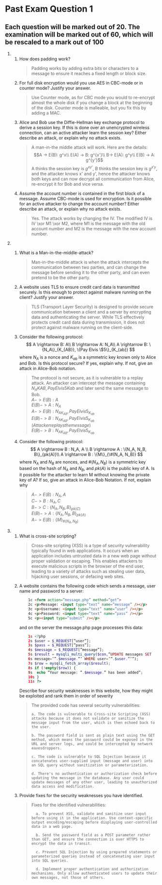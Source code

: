 # Past Exam Question 1

## Each question will be marked out of 20. The examination will be marked out of 60, which will be rescaled to a mark out of 100

1.  
    1. How does padding work?
        > Padding works by adding extra bits or characters to a message to ensure it reaches a fixed length or block size.   
    2. For full disk encryption would you use AES in CBC-mode or in counter mode? Justify your answer.
        > Use Counter mode, as for CBC mode you would to re-encrypt almost the whole disk if you change a block at the beginning of the disk. Counter mode is malleable, but you fix this by adding a MAC.
    3. Alice and Bob use the Diffie-Hellman key exchange protocol to derive a session key. If this is done over an unencrypted wireless connection, can an active attacker learn the session key? Either describe an attack, or explain why no attack exists. 
        >  A man-in-the middle attack will work. Here are the details:
        > $$A -> E(B): g^x\\
        > E(A) -> B: g^{x'}\\
        > B-> E(A): g^y\\
        > E(B) -> A: g^{y'}$$
        > A thinks the session key is $g^{xy'}$, B thinks the session key is $g^{x'y}$, and the attacker knows x' and y', hence the attacker knows both keys and can now decrypt all communication from Alice, re-encrypt it for Bob and vice versa.
    4. Assume the account number is contained in the first block of a message. Assume CBC-mode is used for encryption. Is it possible for an active attacker to change the account number? Either describe an attack, or explain why no attack exists.
        > Yes. The attack works by changing the IV. The modified IV is IV \xor M1 \xor M2, where M1 is the message with the old account number and M2 is the message with the new account number. 

2.  
    1. What is a Man-in-the-middle-attack?
        > Man-in-the-middle attack is when the attack intercepts the communication between two parties, and can change the message before sending it to the other party, and can even pretend to be the other party.
    2.  A website uses TLS to ensure credit card data is transmitted securely. Is this enough to protect against malware running on the client? Justify your answer.
        > TLS (Transport Layer Security) is designed to provide secure communication between a client and a server by encrypting data and authenticating the server. While TLS effectively protects credit card data during transmission, it does not protect against malware running on the client-side. 
    3.  Consider the following protocol:
        $$
            A \rightarrow B: A\\ 
            B \rightarrow A: N_A\\
            A \rightarrow B: \{N_A\}_{K_{AB}}, \{Pay Elvis \$5\}_{K_{ab}}
        $$
        where $N_A$ is a nonce and $K_{ab}$ is a symmetric key known only to Alice and Bob. Is this protocol secure? If yes, explain why. If not, give an attack in Alice-Bob notation.
        > The protocol is not secure, as it is vulnerable to a replay attack. An attacker can intercept the message containing ${N_A}{K{AB}}, {Pay Elvis 5}{K{ab}}$ and later send the same message to Bob.  
        > $A -> E(B): A$  
        > $E(B) -> A: N_A$  
        > $A -> E(B): {N_A}_{K_{AB}}, {Pay Elvis 5}_{K_{ab}}$  
        > $E(B) -> B: {N_A}_{K_{AB}}, {Pay Elvis 5}_{K_{ab}}$  
        > $(Attacker replays the message)$  
        > $E(B) -> B: {N_A}_{K_{AB}}, {Pay Elvis 5}_{K_{ab}}$  

    4. Consider the following protocol:
        $$
            A \rightarrow B : N_A, A \\
            B \rightarrow A : \{N_A, N_B, B\}_{pk(A)}\\
            A \rightarrow B : \{M\}_{\#(N_A, N_B)}
        $$
        where $N_A$ and $N_B$ are nonces, and $\#(N_A, N_B)$ is a symmetric key based on the hash of $N_A$ and $N_B$, and $pk(A)$ is the public key of A. Is it possible for the attacker to learn M without knowing the private key of A? If so, give an attack in Alice-Bob Notation. If not, explain why
        > $A -> E(B): N_A, A$  
        > $C -> B: N_A, C$  
        > $B -> C: \{N_A, N_B, B\}_{pk(C)}$  
        > $E(B) -> A: \{N_A, N_B, B\}_{pk(A)}$  
        > $A -> E(B): \{M\}_{\#(N_A, N_B)}$  
3. 
    1. What is cross-site scripting?
        > Cross-site scripting (XSS) is a type of security vulnerability typically found in web applications. It occurs when an application includes untrusted data in a new web page without proper validation or escaping. This enables attackers to execute malicious scripts in the browser of the end user, leading to a variety of attacks such as stealing user data, hijacking user sessions, or defacing web sites.
    2. A website contains the following code which sends a message, user name and password to a server:
        ```html
            1c <form action=”message.php” method=”get”>
            2c <p>Message: <input type=”text” name=”message” /></p>
            3c <p>Username: <input type=”text” name=”user” /></p>
            4c <p>Password: <input type=”text” name=”pass” /></p>
            5c <p><input type=”submit” /></p>
        ```
        and on the server the message.php page processes this data:
        ```php
            1s <?php
            2s $user = $_REQUEST[”user”];
            3s $pass = $_REQUEST[”pass”];
            4s $message = $_REQUEST[”message”];
            5s $result = mysqli_multi_query($con,”UPDATE messages SET
            6s message=’”.$message.”’ WHERE user=’”.$user.”’”);
            7s $row = mysqli_fetch_array($result);
            8s if (!empty($row)) {
            9s  echo ”Your message: ”.$message.” has been added”;
            10s }
            11s ?>
        ```
        Describe four security weaknesses in this website, how they might be exploited and rank them in order of severity
        > The provided code has several security vulnerabilities:
        > 
        >     a. The code is vulnerable to Cross-site Scripting (XSS) attacks because it does not validate or sanitize the message input from the user, which is then echoed back to the user. 
        > 
        >     b. The password field is sent as plain text using the GET method, which means the password could be exposed in the URL and server logs, and could be intercepted by network eavesdroppers.
        > 
        >     c. The code is vulnerable to SQL Injection because it concatenates user-supplied input (message and user) into an SQL query without sanitization or parameterization. 
        > 
        >     d. There's no authentication or authorization check before updating the message in the database. Any user could update messages of any other user, leading to unauthorized data access and modification.
    3. Provide fixes for the security weaknesses you have identified. 
        > Fixes for the identified vulnerabilities:
        > 
        >       a. To prevent XSS, validate and sanitize user input before using it in the application. Use context-specific output encoding/escaping before displaying user-controlled data in a web page.
        > 
        >       b. Send the password field as a POST parameter rather than GET, and ensure the connection is over HTTPS to encrypt the data in transit.
        > 
        >       c. Prevent SQL Injection by using prepared statements or parameterized queries instead of concatenating user input into SQL queries.
        > 
        >       d. Implement proper authentication and authorization mechanisms. Only allow authenticated users to update their own messages, not those of others.
    